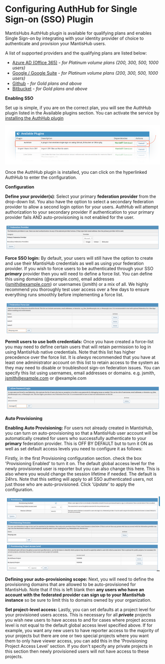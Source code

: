# Configuring AuthHub for Single Sign-on (SSO) Plugin

MantisHubs AuthHub plugin is available for qualifying plans and enables Single Sign-on by integrating with your identity provider of choice to authenticate and provision your MantisHub users. 

A list of supported providers and the qualifying plans are listed below:

- [Azure AD (Office 365)](/plug_ins/azuread) - *for Platinum volume plans (200, 300, 500, 1000 users)*
- [Google / Google Suite](/plug_ins/google_auth) - *for Platinum volume plans (200, 300, 500, 1000 users)*
- [Github](/plug_ins/github) - *for Gold plans and above*
- [Bitbucket](/plug_ins/bitbucket) - *for Gold plans and above*

**Enabling SSO**

Set up is simple, if you are on the correct plan, you will see the AuthHub plugin listed in the Available plugins section. You can activate the service by [installing the AuthHub plugin](/customizations/plugins)

![](./images/config_authub_1.png)

Once the AuthHub plugin is installed, you can click on the hyperlinked AuthHub to enter the configuration. 

**Configuration**

**Define your provider(s)**: Select your primary **federation provider** from the drop-down list. You also have the option to select a secondary federation provider to allow a second login option for your users. AuthHub will attempt authorization to your secondary provider if authentication to your primary provider fails AND auto-provisioning is not enabled for the user. 

![](./images/config_authub_2.png)

**Force SSO login:** By default, your users will still have the option to create and use their MantisHub credentials as well as using your federation provider. If you wish to force users to be authenticated through your SSO ***primary*** provider then you will need to define a force list. You can define this using domains (@example.com), email addresses (jsmith@example.com) or usernames (jsmith) or a mix of all. We highly recommend you thoroughly test user access over a few days to ensure everything runs smoothly before implementing a force list.

![](./images/config_authub_3.png)

**Permit users to use both credentials:** Once you have created a force-list you may need to define certain users that will retain permission to log in using MantisHub native credentials. Note that this list has higher precedence over the force list. It is *always* recommended that you have at least one administrator account on this list to retain access to the system as they may need to disable or troubleshoot sign-on federation issues. You can specify this list using usernames, email addresses or domains. e.g. jsmith, jsmith@example.com or @example.com

![](./images/config_authub_4.png)

**Auto Provisioning**

**Enabling Auto Provisioning:** For users not already created in MantisHub, you can turn on auto-provisioning so that a MantisHub user account will be automatically created for users who successfully authenticate to your **primary** federation provider. This is OFF BY DEFAULT but to turn it ON as well as set default access levels you need to configure it as follows:

Firstly, in the first Provisioning configuration section. check the box 'Provisioning Enabled' to turn it on. The default global access level for the newly provisioned user is reporter but you can also change this here. This is also where you would change the session lifetime if needed. The default is 24hrs. Note that this setting will apply to all SSO authenticated users, not just those who are auto-provisioned. Click '*Update*' to apply the configuration. 

![](./images/config_authub_5.png)

**Defining your auto-provisioning scope:** Next, you will need to define the provisioning domains that are allowed to be auto-provisioned for MantisHub. Note that if this is left blank then **any users who have an account with the federated provider can sign up to your MantisHub instance** so be sure to limit this to domains owned by your organization.

 

**Set project-level access:** Lastly, you can set defaults at a project level for your provisioned users access. This is necessary for all ***private*** projects you wish new users to have access to and for cases where project access level is not equal to the default global access level specified above. If for example, you want any new users to have reporter access to the majority of your projects but there are one or two special projects where you want them to only have viewer access, you can add this in the 'Provisioning Project Access Level' section. If you don't specify any private projects in this section then newly provisioned users will not have access to these projects.





